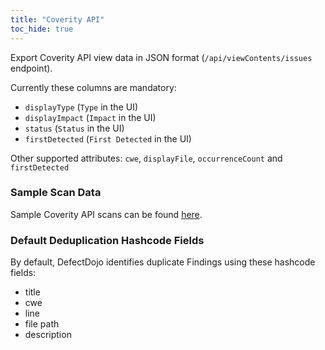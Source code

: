 ```yaml
---
title: "Coverity API"
toc_hide: true
---
```

Export Coverity API view data in JSON format (`/api/viewContents/issues` endpoint).

Currently these columns are mandatory:
 * `displayType` (`Type` in the UI)
 * `displayImpact` (`Impact` in the UI)
 * `status` (`Status` in the UI)
 * `firstDetected` (`First Detected` in the UI)

Other supported attributes: `cwe`, `displayFile`, `occurrenceCount` and `firstDetected`

### Sample Scan Data
Sample Coverity API scans can be found [here](https://github.com/DefectDojo/django-DefectDojo/tree/master/unittests/scans/coverity_api).

### Default Deduplication Hashcode Fields
By default, DefectDojo identifies duplicate Findings using these hashcode fields:

- title
- cwe
- line
- file path
- description
